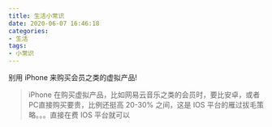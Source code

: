 ```yaml
---
title: 生活小常识
date: 2020-06-07 16:46:18
categories:
- 生活
tags:
- 小常识
---
```


别用 iPhone 来购买会员之类的虚拟产品!

> iPhone 在购买虚拟产品，比如网易云音乐之类的会员时，要比安卓，或者PC直接购买要贵，比例还挺高 20-30% 之间，这是 IOS 平台的雁过拔毛策略。。。直接在费 IOS 平台就可以

